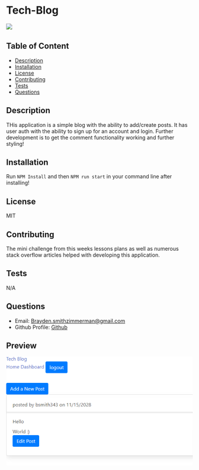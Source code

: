 # Tech-Blog

[<img src="https://img.shields.io/badge/License-MIT-yellow.svg">](https://opensource.org/licenses/MIT)

## Table of Content

- [Description](#description)
- [Installation](#installation)
- [License](#license)
- [Contributing](#contributing)
- [Tests](#tests)
- [Questions](#questions)

## Description

THis application is a simple blog with the ability to add/create posts. It has user auth with the ability to sign up for an account and login. Further development is to get the comment functionality working and further styling!

## Installation

Run `NPM Install` and then `NPM run start` in your command line after installing!

## License

MIT

## Contributing

The mini challenge from this weeks lessons plans as well as numerous stack overflow articles helped with developing this application.

## Tests

N/A

## Questions

- Email: Brayden.smithzimmerman@gmail.com
- Github Profile: [Github](https://github.com/broden123)

## Preview

![Website Preview](/public/assets/preview.png)
